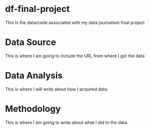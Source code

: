 # df-final-project
This is the data/code associated with my data journalism final project

# Data Source
This is where I am going to include the URL from where I got the data

# Data Analysis
This is where I will write about how I acquired data.

# Methodology
This is where I am going to write about what I did to the data.
